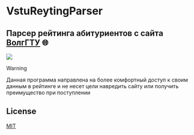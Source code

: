 # VstuReytingParser
## Парсер рейтинга абитуриентов с сайта [ВолгГТУ](https://welcome.vstu.ru/acceptance/reyting/) 🌐

![](https://komarev.com/ghpvc/?username=belachkin)


> [!WARNING]
> Данная программа направлена на более комфортный доступ к своим данным в рейтинге и не несет цели навредить сайту или получить преимущество при поступлении
>
> ## License

[MIT](https://github.com/Belachkin/VstuReytingParser?tab=MIT-1-ov-file#readme)
